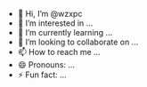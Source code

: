 - 👋 Hi, I’m @wzxpc
- 👀 I’m interested in ...
- 🌱 I’m currently learning ...
- 💞️ I’m looking to collaborate on ...
- 📫 How to reach me ...
- 😄 Pronouns: ...
- ⚡ Fun fact: ...

<!---
wzxpc/wzxpc is a ✨ special ✨ repository because its `README.md` (this file) appears on your GitHub profile.
You can click the Preview link to take a look at your changes.
--->
